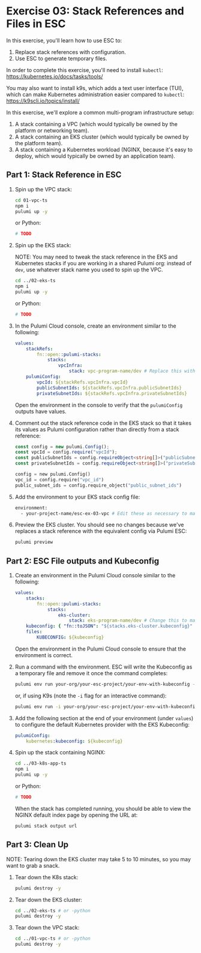 # Exercise 03: Stack References and Files in ESC

In this exercise, you'll learn how to use ESC to:

1. Replace stack references with configuration.
1. Use ESC to generate temporary files.

In order to complete this exercise, you'll need to install `kubectl`: <https://kubernetes.io/docs/tasks/tools/>

You may also want to install k9s, which adds a text user interface (TUI), which can make Kubernetes administration easier compared to `kubectl`: <https://k9scli.io/topics/install/>

In this exercise, we'll explore a common multi-program infrastructure setup:

1. A stack containing a VPC (which would typically be owned by the platform or networking team).
1. A stack containing an EKS cluster (which would typically be owned by the platform team).
1. A stack containing a Kubernetes workload (NGINX, because it's easy to deploy, which would typically be owned by an application team).

## Part 1: Stack Reference in ESC

1. Spin up the VPC stack:

    ```bash
    cd 01-vpc-ts
    npm i
    pulumi up -y
    ```

    or Python:

    ```bash
    # TODO
    ```

1. Spin up the EKS stack:

    NOTE: You may need to tweak the stack reference in the EKS and Kubernetes stacks if you are working in a shared Pulumi org: instead of `dev`, use whatever stack name you used to spin up the VPC.

    ```bash
    cd ../02-eks-ts
    npm i
    pulumi up -y
    ```

    or Python:

    ```bash
    # TODO
    ```

1. In the Pulumi Cloud console, create an environment similar to the following:

    ```yaml
    values:
        stackRefs:
            fn::open::pulumi-stacks:
                stacks:
                    vpcInfra:
                        stack: vpc-program-name/dev # Replace this with the path to your VPC stack
        pulumiConfig:
            vpcId: ${stackRefs.vpcInfra.vpcId}
            publicSubnetIds: ${stackRefs.vpcInfra.publicSubnetIds}
            privateSubnetIds: ${stackRefs.vpcInfra.privateSubnetIds}
    ```

    Open the environment in the console to verify that the `pulumiConfig` outputs have values.

1. Comment out the stack reference code in the EKS stack so that it takes its values as Pulumi configuration rather than directly from a stack reference:

    ```typescript
    const config = new pulumi.Config();
    const vpcId = config.require("vpcId");
    const publicSubnetIds = config.requireObject<string[]>("publicSubnetIds");
    const privateSubnetIds = config.requireObject<string[]>("privateSubnetIds");
    ```

    ```python
    config = new pulumi.Config()
    vpc_id = config.require("vpc_id")
    public_subnet_ids = config.require_object("public_subnet_ids")
    ```

1. Add the environment to your EKS stack config file:

    ```bash
    environment:
      - your-project-name/esc-ex-03-vpc # Edit these as necessary to match your VPC stack
    ```

1. Preview the EKS cluster. You should see no changes because we've replaces a stack reference with the equivalent config via Pulumi ESC:

    ```bash
    pulumi preview
    ```

## Part 2: ESC File outputs and Kubeconfig

1. Create an environment in the Pulumi Cloud console similar to the following:

    ```yaml
    values:
        stacks:
            fn::open::pulumi-stacks:
                stacks:
                    eks-cluster:
                        stack: eks-program-name/dev # Change this to match the name of your EKS program/stack
        kubeconfig: { "fn::toJSON": "${stacks.eks-cluster.kubeconfig}" }
        files:
            KUBECONFIG: ${kubeconfig}
    ```

    Open the environment in the Pulumi Cloud console to ensure that the environment is correct.

1. Run a command with the environment. ESC will write the Kubeconfig as a temporary file and remove it once the command completes:

    ```bash
    pulumi env run your-org/your-esc-project/your-env-with-kubeconfig -- kubectl get pods --all-namespaces
    ```

    or, if using K9s (note the `-i` flag for an interactive command):

    ```bash
    pulumi env run -i your-org/your-esc-project/your-env-with-kubeconfig -- k9s
    ```

1. Add the following section at the end of your environment (under `values`) to configure the default Kubernetes provider with the EKS Kubeconfig:

    ```yaml
    pulumiConfig:
        kubernetes:kubeconfig: ${kubeconfig}
    ```

1. Spin up the stack containing NGINX:

    ```bash
    cd ../03-k8s-app-ts
    npm i
    pulumi up -y
    ```

    or Python:

    ```bash
    # TODO
    ```

    When the stack has completed running, you should be able to view the NGINX default index page by opening the URL at:

    ```bash
    pulumi stack output url
    ```

## Part 3: Clean Up

NOTE: Tearing down the EKS cluster may take 5 to 10 minutes, so you may want to grab a snack.

1. Tear down the K8s stack:

    ```bash
    pulumi destroy -y
    ```

1. Tear down the EKS cluster:

    ```bash
    cd ../02-eks-ts # or -python
    pulumi destroy -y
    ```

1. Tear down the VPC stack:

    ```bash
    cd ../01-vpc-ts # or -python
    pulumi destroy -y
    ```
